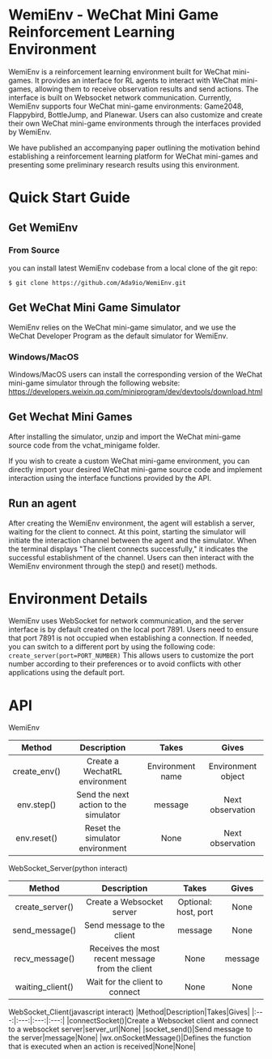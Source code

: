 # WemiEnv - WeChat Mini Game Reinforcement Learning Environment

WemiEnv is a reinforcement learning environment built for WeChat mini-games. It provides an interface for RL agents to interact with WeChat mini-games, allowing them to receive observation results and send actions. The interface is built on Websocket network communication. Currently, WemiEnv supports four WeChat mini-game environments: Game2048, Flappybird, BottleJump, and Planewar. Users can also customize and create their own WeChat mini-game environments through the interfaces provided by WemiEnv.

We have published an accompanying paper outlining the motivation behind establishing a reinforcement learning platform for WeChat mini-games and presenting some preliminary research results using this environment.

# Quick Start Guide
## Get WemiEnv
### From Source
you can install latest WemiEnv codebase from a local clone of the git repo:
```
$ git clone https://github.com/Ada9io/WemiEnv.git
```
## Get WeChat Mini Game Simulator
WemiEnv relies on the WeChat mini-game simulator, and we use the WeChat Developer Program as the default simulator for WemiEnv.
### Windows/MacOS
Windows/MacOS users can install the corresponding version of the WeChat mini-game simulator through the following website: 
https://developers.weixin.qq.com/miniprogram/dev/devtools/download.html

## Get Wechat Mini Games

After installing the simulator, unzip and import the WeChat mini-game source code from the vchat_minigame folder.

If you wish to create a custom WeChat mini-game environment, you can directly import your desired WeChat mini-game source code and implement interaction using the interface functions provided by the API.

## Run an agent

After creating the WemiEnv environment, the agent will establish a server, waiting for the client to connect. At this point, starting the simulator will initiate the interaction channel between the agent and the simulator. When the terminal displays "The client connects successfully," it indicates the successful establishment of the channel. Users can then interact with the WemiEnv environment through the step() and reset() methods.

# Environment Details
WemiEnv uses WebSocket for network communication, and the server interface is by default created on the local port 7891. Users need to ensure that port 7891 is not occupied when establishing a connection. If needed, you can switch to a different port by using the following code:
```create_server(port=PORT_NUMBER)```
This allows users to customize the port number according to their preferences or to avoid conflicts with other applications using the default port.

# API

WemiEnv

|Method|Description|Takes|Gives|
|:---:|:---:|:---:|:---:|
|create_env()|Create a WechatRL environment|Environment name|Environment object|
|env.step()|Send the next action to the simulator|message|Next observation|
|env.reset()|Reset the simulator environment|None|Next observation|

WebSocket_Server(python interact)

|Method|Description|Takes|Gives|
|:---:|:---:|:---:|:---:|
|create_server()|Create a Websocket server|Optional: host, port|None|
|send_message()|Send message to the client|message|None|
|recv_message()|Receives the most recent message from the client|None|message|
|waiting_client()|Wait for the client to connect|None|None|

WebSocket_Client(javascript interact)
|Method|Description|Takes|Gives|
|:---:|:---:|:---:|:---:|
|connectSocket()|Create a Websocket client and connect to a websocket server|server_url|None|
|socket_send()|Send message to the server|message|None|
|wx.onSocketMessage()|Defines the function that is executed when an action is received|None|None|